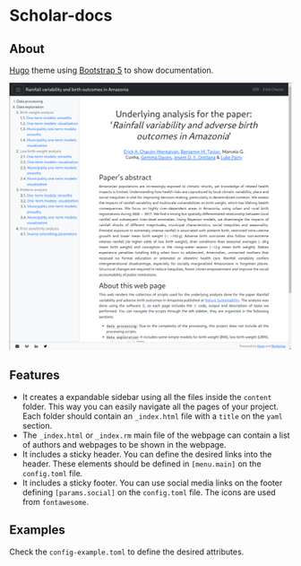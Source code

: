 # Scholar-docs

## About

[Hugo](https://gohugo.io/) theme using [Bootstrap 5](https://getbootstrap.com/)
to show documentation.

![Webpage example](web-example.png)


## Features

- It creates a expandable sidebar using all the files inside the `content`
  folder. This way you can easily navigate all the pages of your
  project. Each folder should contain an `_index.html` file with a `title` on
  the `yaml` section.
- The `_index.html` or `_index.rm` main file of the webpage can contain a list
  of authors and webpages to be shown in the webpage.
- It includes a sticky header. You can define the desired links into the
  header. These elements should be defined in `[menu.main]` on the
  `config.toml` file.
- It includes a sticky footer. You can use social media links on the footer
  defining `[params.social]` on the `config.toml` file. The icons are used from
  `fontawesome`.

## Examples

Check the `config-example.toml` to define the desired attributes.
